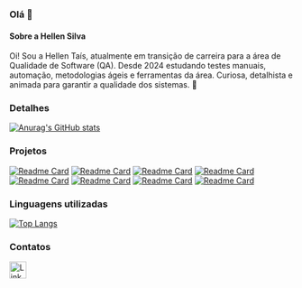 ### Olá 👋

#### Sobre a Hellen Silva
Oi! Sou a Hellen Taís, atualmente em transição de carreira para a área de Qualidade de Software (QA). Desde 2024 estudando testes manuais, automação, metodologias ágeis e ferramentas da área.
Curiosa, detalhista e animada para garantir a qualidade dos sistemas. 🚀

### Detalhes

[![Anurag's GitHub stats](https://github-readme-stats.vercel.app/api?username=taistj3&show_icons=true&theme=dark)](https://github.com/anuraghazra/github-readme-stats)

### Projetos

[![Readme Card](https://github-readme-stats.vercel.app/api/pin/?username=taistj3&repo=Exercicio_javaScript&theme=dark)](https://github.com/taistj3/Exercicio_javaScript.git)
[![Readme Card](https://github-readme-stats.vercel.app/api/pin/?username=taistj3&repo=Teste-de-acessibilidade&theme=dark)](https://github.com/anuraghazra/github-readme-stats)
[![Readme Card](https://github-readme-stats.vercel.app/api/pin/?username=taistj3&repo=Primeiro-Teste-automatizado&theme=dark)](https://github.com/anuraghazra/github-readme-stats)
[![Readme Card](https://github-readme-stats.vercel.app/api/pin/?username=taistj3&repo=Teste-API-ServeRest-Postman&theme=dark)](https://github.com/anuraghazra/github-readme-stats)
[![Readme Card](https://github-readme-stats.vercel.app/api/pin/?username=taistj3&repo=Teste-de-API-automatizado&theme=dark)](https://github.com/anuraghazra/github-readme-stats)
[![Readme Card](https://github-readme-stats.vercel.app/api/pin/?username=taistj3&repo=Teste-E2E-automatizado&theme=dark)](https://github.com/anuraghazra/github-readme-stats)
[![Readme Card](https://github-readme-stats.vercel.app/api/pin/?username=taistj3&repo=Teste-de-performance&theme=dark)](https://github.com/anuraghazra/github-readme-stats)
[![Readme Card](https://github-readme-stats.vercel.app/api/pin/?username=taistj3&repo=Exercicio-BDD-Gherkin&theme=dark)](https://github.com/anuraghazra/github-readme-stats)

### Linguagens utilizadas

[![Top Langs](https://github-readme-stats.vercel.app/api/top-langs/?username=taistj3&layout=compact)](https://github.com/anuraghazra/github-readme-stats)

### Contatos

[<img src='https://img.shields.io/badge/LinkedIn-0077B5?style=for-the-badge&logo=linkedin&logoColor=white' alt='Linkedin' height='30'>](https://www.linkedin.com/in/hellen-silva-qa/)
